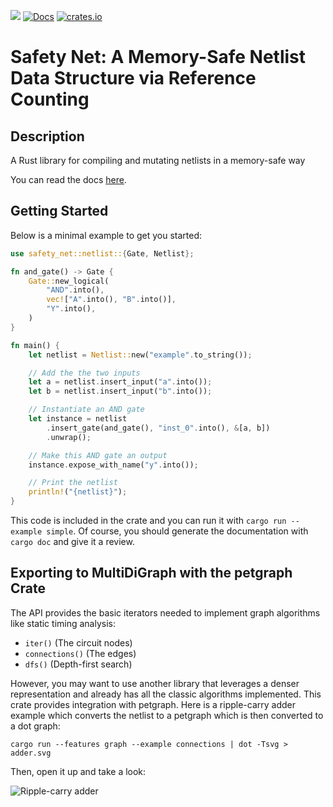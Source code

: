 ![](https://github.com/matth2k/safety-net/actions/workflows/rust.yml/badge.svg)
[![Docs](https://img.shields.io/badge/docs-github--pages-blue)](https://matth2k.github.io/safety-net/)
[![crates.io](https://img.shields.io/badge/crates.io-github--pages-blue)](https://crates.io/crates/safety-net)

# Safety Net: A Memory-Safe Netlist Data Structure via Reference Counting

## Description

A Rust library for compiling and mutating netlists in a memory-safe way

You can read the docs [here](https://matth2k.github.io/safety-net/).

## Getting Started

Below is a minimal example to get you started:

```rust
use safety_net::netlist::{Gate, Netlist};

fn and_gate() -> Gate {
    Gate::new_logical(
        "AND".into(),
        vec!["A".into(), "B".into()],
        "Y".into(),
    )
}

fn main() {
    let netlist = Netlist::new("example".to_string());

    // Add the the two inputs
    let a = netlist.insert_input("a".into());
    let b = netlist.insert_input("b".into());

    // Instantiate an AND gate
    let instance = netlist
        .insert_gate(and_gate(), "inst_0".into(), &[a, b])
        .unwrap();

    // Make this AND gate an output
    instance.expose_with_name("y".into());

    // Print the netlist
    println!("{netlist}");
}
```

This code is included in the crate and you can run it with `cargo run --example simple`. Of course, you should generate the documentation with `cargo doc` and give it a review.

## Exporting to MultiDiGraph with the petgraph Crate

The API provides the basic iterators needed to implement graph algorithms like static timing analysis:

- `iter()` (The circuit nodes)
- `connections()` (The edges)
- `dfs()` (Depth-first search)

However, you may want to use another library that leverages a denser representation and already has all the classic algorithms implemented. This crate provides integration with petgraph. Here is a ripple-carry adder example which converts the netlist to a petgraph which is then converted to a dot graph:

`cargo run --features graph --example connections | dot -Tsvg > adder.svg`

Then, open it up and take a look:

![Ripple-carry adder](doc/adder.svg)
